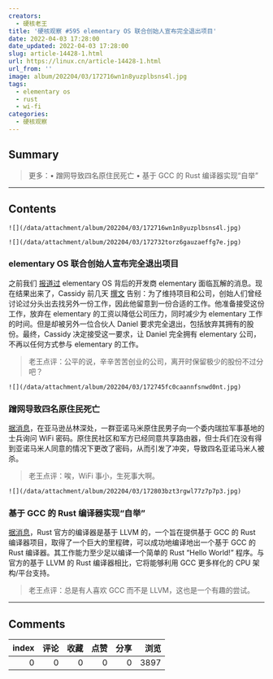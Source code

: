```yaml
---
creators:
  - 硬核老王
title: '硬核观察 #595 elementary OS 联合创始人宣布完全退出项目'
date: 2022-04-03 17:28:00
date_updated: 2022-04-03 17:28:00
slug: article-14428-1.html
url: https://linux.cn/article-14428-1.html
url_from: ''
image: album/202204/03/172716wn1n8yuzplbsns4l.jpg
tags:
  - elementary os
  - rust
  - wi-fi
categories:
  - 硬核观察
---
```


## Summary

> 更多：• 蹭网导致四名原住民死亡 • 基于 GCC 的 Rust 编译器实现“自举”

***

<!-- more -->

## Contents

`![](/data/attachment/album/202204/03/172716wn1n8yuzplbsns4l.jpg)`

`![](/data/attachment/album/202204/03/172732torz6gauzaeffg7e.jpg)`

### elementary OS 联合创始人宣布完全退出项目

之前我们 [报道过](https://linux.cn/article-14348-1.html) elementary OS 背后的开发商 elementary 面临瓦解的消息。现在结果出来了，Cassidy 前几天 [撰文](https://cassidyjames.com/blog/farewell-elementary/) 告别：为了维持项目和公司，创始人们曾经讨论过分头出去找另外一份工作，因此他留意到一份合适的工作。他准备接受这份工作，放弃在 elementary 的工资以降低公司压力，同时减少为 elementary 工作的时间。但是却被另外一位合伙人 Daniel 要求完全退出，包括放弃其拥有的股份。最终，Cassidy 决定接受这一要求，让 Daniel 完全拥有 elementary 公司，不再以任何方式参与 elementary 的工作。

> 
> 老王点评：公平的说，辛辛苦苦创业的公司，离开时保留极少的股份不过分吧？
> 
> 
> 

`![](/data/attachment/album/202204/03/172745fc0caannfsnwd0nt.jpg)`

### 蹭网导致四名原住民死亡

[据消息](https://www.washingtonpost.com/world/2022/03/31/venezuela-army-yanomami-killing/)，在亚马逊丛林深处，一群亚诺马米原住民男子向一个委内瑞拉军事基地的士兵询问 WiFi 密码。原住民社区和军方已经同意共享路由器，但士兵们在没有得到亚诺马米人同意的情况下更改了密码，从而引发了冲突，导致四名亚诺马米人被杀。

> 
> 老王点评：唉，WiFi 事小，生死事大啊。
> 
> 
> 

`![](/data/attachment/album/202204/03/172803bzt3rgwl77z7p7p3.jpg)`

### 基于 GCC 的 Rust 编译器实现“自举”

[据消息](https://www.phoronix.com/scan.php?page=news_item&px=Rustc-Bootstrap-GCC-Code-Gen)，Rust 官方的编译器是基于 LLVM 的，一个旨在提供基于 GCC 的 Rust 编译器项目，取得了一个巨大的里程碑，可以成功地编译地出一个基于 GCC 的 Rust 编译器。其工作能力至少足以编译一个简单的 Rust “Hello World!” 程序。与官方的基于 LLVM 的 Rust 编译器相比，它将能够利用 GCC 更多样化的 CPU 架构/平台支持。

> 
> 老王点评：总是有人喜欢 GCC 而不是 LLVM，这也是一个有趣的尝试。
> 
> 
>

***

## Comments


|   index |   评论 |   收藏 |   点赞 |   分享 |   浏览 |
|--------:|-------:|-------:|-------:|-------:|-------:|
|       0 |      0 |      0 |      0 |      0 |   3897 |
